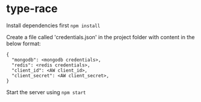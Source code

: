 # type-race

Install dependencies first
```npm install```

Create a file called 'credentials.json' in the project folder with content in the below format:
```
{
  "mongodb": <mongodb credentials>,
  "redis": <redis credentials>,
  "client_id": <AW client_id>,
  "client_secret": <AW client_secret>,
}
```

Start the server using
```npm start```
